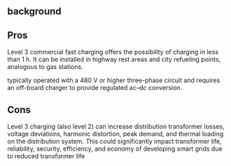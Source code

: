 
## background


## Pros
Level 3 commercial fast charging offers the possibility of charging in less than 1 h. It can be installed in highway rest areas and city refueling points, analogous to gas stations.

typically operated with a 480 V or higher three-phase circuit and requires an off-board charger to provide regulated ac–dc conversion.

## Cons
Level 3 charging (also level 2) can increase distribution transformer losses, voltage deviations, harmonic distortion, peak demand, and thermal loading on the distribution system. This could significantly impact transformer life, reliability, security, efficiency, and economy of developing smart grids due to reduced transformer life